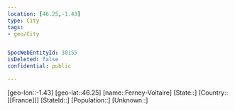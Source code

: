 ```yaml
---
location: [46.25,-1.43]
type: City
tags:
- geo/City


SpocWebEntityId: 30155
isDeleted: false
confidential: public

---
```

[geo-lon::-1.43]
[geo-lat::46.25]
[name::Ferney-Voltaire]
[State::]
[Country::[[France]]]
[StateId::]
[Population::]
[Unknown::]

